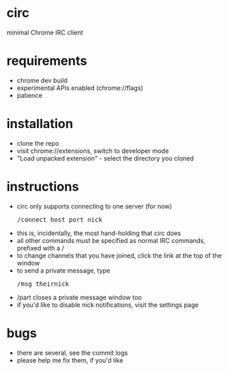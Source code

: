 circ
====

minimal Chrome IRC client

requirements
====
* chrome dev build
* experimental APIs enabled (chrome://flags)
* patience

installation
====
* clone the repo
* visit chrome://extensions, switch to developer mode
* "Load unpacked extension" - select the directory you cloned

instructions
====
* circ only supports connecting to one server (for now)
    <pre>/connect host port nick</pre>
* this is, incidentally, the most hand-holding that circ does
* all other commands must be specified as normal IRC commands, prefixed with a /
* to change channels that you have joined, click the link at the top of the window
* to send a private message, type
    <pre>/msg theirnick</pre>
* /part closes a private message window too
* if you'd like to disable nick notifications, visit the settings page

bugs
====
* there are several, see the commit logs
* please help me fix them, if you'd like
